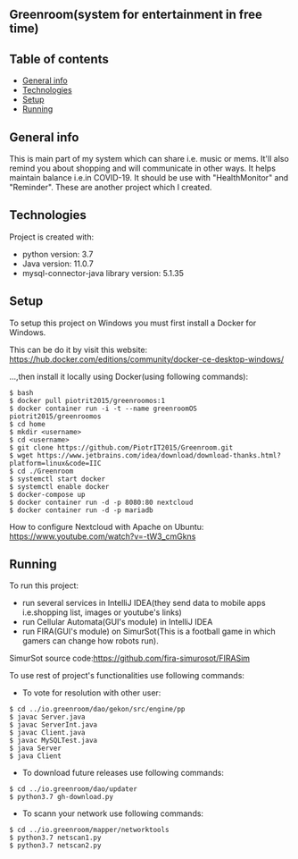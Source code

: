 ## Greenroom(system for entertainment in free time)

## Table of contents
* [General info](#general-info)
* [Technologies](#technologies)
* [Setup](#setup)
* [Running](#running)

## General info
This is main part of my system which can share i.e. music or mems. It'll also remind you about shopping and will communicate in other ways. It helps maintain balance i.e.in COVID-19. It should be
use with "HealthMonitor" and "Reminder". These are another project which I created. 
	
## Technologies
Project is created with:
* python version: 3.7
* Java version: 11.0.7
* mysql-connector-java library version: 5.1.35
	
## Setup
To setup this project on Windows you must first install a Docker for Windows.

This can be do it by visit this website: https://hub.docker.com/editions/community/docker-ce-desktop-windows/

...,then install it locally using Docker(using following commands):

```
$ bash
$ docker pull piotrit2015/greenroomos:1
$ docker container run -i -t --name greenroomOS piotrit2015/greenroomos
$ cd home
$ mkdir <username>
$ cd <username>
$ git clone https://github.com/PiotrIT2015/Greenroom.git
$ wget https://www.jetbrains.com/idea/download/download-thanks.html?platform=linux&code=IIC
$ cd ./Greenroom
$ systemctl start docker
$ systemctl enable docker
$ docker-compose up
$ docker container run -d -p 8080:80 nextcloud
$ docker container run -d -p mariadb
```

How to configure Nextcloud with Apache on Ubuntu: https://www.youtube.com/watch?v=-tW3_cmGkns

## Running
To run this project:
* run several services in IntelliJ IDEA(they send data to mobile apps i.e.shopping list, images or youtube's links)
* run Cellular Automata(GUI's module) in IntelliJ IDEA
* run FIRA(GUI's module) on SimurSot(This is a football game in which gamers can change how robots run).

SimurSot source code:https://github.com/fira-simurosot/FIRASim

To use rest of project's functionalities use following commands:

* To vote for resolution with other user:

```
$ cd ../io.greenroom/dao/gekon/src/engine/pp
$ javac Server.java
$ javac ServerInt.java
$ javac Client.java
$ javac MySQLTest.java
$ java Server
$ java Client
```

* To download future releases use following commands:

```
$ cd ../io.greenroom/dao/updater
$ python3.7 gh-download.py
```

* To scann your network use following commands:

```
$ cd ../io.greenroom/mapper/networktools
$ python3.7 netscan1.py
$ python3.7 netscan2.py
```


